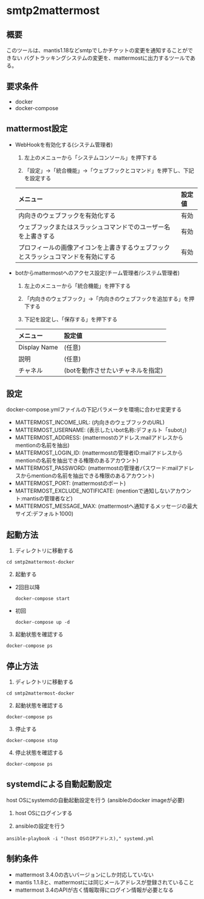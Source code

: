 smtp2mattermost
============================================================

概要
------------------------------------------------------------
このツールは、mantis1.18などsmtpでしかチケットの変更を通知することができない
バグトラッキングシステムの変更を、mattermostに出力するツールである。

要求条件
------------------------------------------------------------
- docker
- docker-compose

mattermost設定
------------------------------------------------------------

- WebHookを有効化する(システム管理者)

  1. 左上のメニューから「システムコンソール」を押下する

  2. 「設定」->「統合機能」->「ウェブフックとコマンド」を押下し、下記を設定する

    |メニュー                                                                          |設定値|
    |:---------------------------------------------------------------------------------|:----|
    |内向きのウェブフックを有効化する                                                  |有効 |
    |ウェブフックまたはスラッシュコマンドでのユーザー名を上書きする                    |有効 |
    |プロフィールの画像アイコンを上書きするウェブフックとスラッシュコマンドを有効にする|有効 |

- botからmattermostへのアクセス設定(チーム管理者/システム管理者)

  1. 左上のメニューから「統合機能」を押下する

  2. 「内向きのウェブフック」->「内向きのウェブフックを追加する」を押下する

  3. 下記を設定し、「保存する」を押下する

    |メニュー    |設定値                           |
    |:-----------|:--------------------------------|
    |Display Name|(任意)                           |
    |説明        |(任意)                           |
    |チャネル    |(botを動作させたいチャネルを指定)|

設定
------------------------------------------------------------

docker-compose.ymlファイルの下記パラメータを環境に合わせ変更する

- MATTERMOST_INCOME_URL:         (内向きのウェブフックのURL)
- MATTERMOST_USERNAME:           (表示したいbot名称:デフォルト「subot」)
- MATTERMOST_ADDRESS:            (mattermostのアドレス:mailアドレスからmentionの名前を抽出)
- MATTERMOST_LOGIN_ID:           (mattermostの管理者ID:mailアドレスからmentionの名前を抽出できる権限のあるアカウント)
- MATTERMOST_PASSWORD:           (mattermostの管理者パスワード:mailアドレスからmentionの名前を抽出できる権限のあるアカウント)
- MATTERMOST_PORT:               (mattermostのポート)
- MATTERMOST_EXCLUDE_NOTIFICATE: (mentionで通知しないアカウント:mantisの管理者など)
- MATTERMOST_MESSAGE_MAX:        (mattermostへ通知するメッセージの最大サイズ:デフォルト1000)

起動方法
------------------------------------------------------------

1. ディレクトリに移動する

  ``` shell
  cd smtp2mattermost-docker
  ```

2. 起動する

  - 2回目以降
    ``` shell
    docker-compose start
    ```

  - 初回
    ``` shell
    docker-compose up -d
    ```

3. 起動状態を確認する

  ``` shell
  docker-compose ps
  ```

停止方法
------------------------------------------------------------

1. ディレクトリに移動する

  ``` shell
  cd smtp2mattermost-docker
  ```

2. 起動状態を確認する

  ``` shell
  docker-compose ps
  ```

3. 停止する

  ``` shell
  docker-compose stop
  ```

4. 停止状態を確認する

  ``` shell
  docker-compose ps
  ```

systemdによる自動起動設定
------------------------------------------------------------
host OSにsystemdの自動起動設定を行う
(ansibleのdocker imageが必要)

1. host OSにログインする

2. ansibleの設定を行う

  ``` shell
  ansible-playbook -i "(host OSのIPアドレス)," systemd.yml
  ```

制約条件
------------------------------------------------------------

- mattermost 3.4.0の古いバージョンにしか対応していない
- mantis 1.1.8と、mattermostには同じメールアドレスが登録されていること
- mattermost 3.4のAPIが古く情報取得にログイン情報が必要となる
